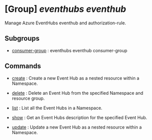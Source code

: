 # [Group] _eventhubs eventhub_

Manage Azure EventHubs eventhub and authorization-rule.

## Subgroups

- [consumer-group](/Commands/eventhubs/eventhub/consumer-group/readme.md)
: eventhubs eventhub consumer-group

## Commands

- [create](/Commands/eventhubs/eventhub/_create.md)
: Create a new Event Hub as a nested resource within a Namespace.

- [delete](/Commands/eventhubs/eventhub/_delete.md)
: Delete an Event Hub from the specified Namespace and resource group.

- [list](/Commands/eventhubs/eventhub/_list.md)
: List all the Event Hubs in a Namespace.

- [show](/Commands/eventhubs/eventhub/_show.md)
: Get an Event Hubs description for the specified Event Hub.

- [update](/Commands/eventhubs/eventhub/_update.md)
: Update a new Event Hub as a nested resource within a Namespace.
